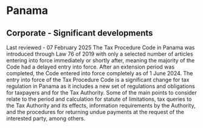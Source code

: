 # Panama
## Corporate - Significant developments
Last reviewed - 07 February 2025
The Tax Procedure Code in Panama was introduced through Law 76 of 2019 with only a selected number of articles entering into force immediately or shortly after, meaning the majority of the Code had a delayed entry into force.
After an extension period was completed, the Code entered into force completely as of 1 June 2024. The entry into force of the Tax Procedure Code is a significant change for tax regulation in Panama as it includes a new set of regulations and obligations for taxpayers and for the Tax Authority.
Some of the main points to consider relate to the period and calculation for statute of limitations, tax queries to the Tax Authority and its effects, information requirements by the Authority, and the procedures for returning undue payments at the request of the interested party, among others.
